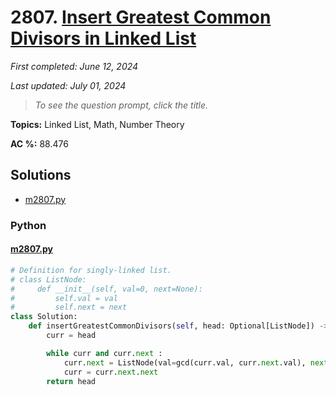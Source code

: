 # 2807. [Insert Greatest Common Divisors in Linked List](<https://leetcode.com/problems/insert-greatest-common-divisors-in-linked-list>)

*First completed: June 12, 2024*

*Last updated: July 01, 2024*


> *To see the question prompt, click the title.*

**Topics:** Linked List, Math, Number Theory

**AC %:** 88.476


## Solutions

- [m2807.py](<../my-submissions/m2807.py>)
### Python
#### [m2807.py](<../my-submissions/m2807.py>)
```Python
# Definition for singly-linked list.
# class ListNode:
#     def __init__(self, val=0, next=None):
#         self.val = val
#         self.next = next
class Solution:
    def insertGreatestCommonDivisors(self, head: Optional[ListNode]) -> Optional[ListNode]:
        curr = head

        while curr and curr.next :
            curr.next = ListNode(val=gcd(curr.val, curr.next.val), next=curr.next)
            curr = curr.next.next
        return head
```

